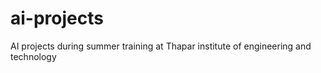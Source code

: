 # ai-projects
 AI projects during summer training at Thapar institute of engineering and technology
